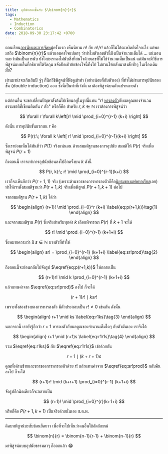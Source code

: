 ```yaml
---
title: อุปนัยสองชั้นกับ $\binom{n}{r}$
tags:
  - Mathematics
  - Induction
  - Combinatorics
date: 2018-09-30 23:17:42 +0700
---
```


ตอนเรียน[การนับและการจัดหมู่][combinatorics]ครั้งแรก เห็นนิยาม $n!$ กับ $n!/r!$ แล้วก็ไม่ได้ตะหงิดติดใจอะไร แต่พอมาถึง $\binom{n}{r}$ แล้วแอบคาใจแปลกๆ ว่าทำไมตัวเลขตัวนี้ถึงเป็นจำนวนเต็มได้ ... แน่นอนหละว่ามันเป็นการนับ ยังไงซะเราคงไม่นับสิ่งที่สนใจด้วยเลขที่ไม่ใช่จำนวนเต็มเป็นแน่ แต่มันจะมีวิธีการพิสูจน์แบบอื่นที่อธิบายได้รัดกุม ขจัดปัดเป่าข้อข้องใจนี้ทิ้งไป ไม่ชวนให้กลับมาสงสัยซ้ำๆ ในเรื่องเดิมมั้ย?

ผ่านมาน่าจะเกินสิบปี จู่ๆ ก็นึกวิธีพิสูจน์ที่ฟังดูเข้าท่า (อย่างน้อยก็กับตัวเอง) ที่ทำได้ผ่านการอุปนัยสองชั้น (double induction) ออก ซึ่งนี่เป็นท่าที่เจ๋งดีเวลาต้องพิสูจน์บนตัวแปรหลายตัว

---

แต่ก่อนอื่น จะขอเปลี่ยนปัญหาตั้งต้นไปเขียนอยู่ในรูปนี้แทน "$r!$ [หารลงตัว][divides]กับผลคูณของจำนวนธรรมชาติที่เขียนติดกัน $r$ ตัว" หรือก็คือ สำหรับ $r,k \in \mathbb{N}$ เราต้องการพิสูจน์ว่า

$$
\forall r \forall k\left[r! \mid \prod_{i=0}^{r-1} (k+i) \right]
$$

ดังนั้น การอุปนัยขั้นแรกบน $r$ คือ

$$
P(r):\; \forall k \left[ r! \mid \prod_{i=0}^{r-1}(k+i) \right]
$$

ซึ่งเราย่อมเห็นได้ทันทีว่า $P(1)$ จริงแน่นอน ด้วยสมมติฐานของการอุปนัย สมมติให้ $P(r)$ จริงเพื่อพิสูจน์ $P(r+1)$

ถึงตอนนี้ เราจะทำการอุปนัยซ้อนลงไปอีกครั้งบน $k$ ดังนี้

$$
P(r, k):\; r! \mid \prod_{i=0}^{r-1}(k+i)
$$

เราก็จะเห็นอีกว่า $P(r+1, 1)$ จริง (เพราะด้านขวาของการหารลงตัวก็คือ[นิยามของแฟคทอเรียล][factorial]เลย) ทำให้เราตั้งสมมติฐานว่า $P(r+1, k)$ จริงเพื่อพิสูจน์ $P(r+1, k+1)$ ต่อไป

จากสมมติฐาน $P(r+1, k)$ ได้ว่า

$$
\begin{align}
(r+1)! \mid \prod_{i=0}^r (k+i)         \label{eq:p(r+1,k)}\tag{1}
\end{align}
$$

และจากสมมติฐาน $P(r)$ ซึ่งจริงสำหรับทุกค่า $k$ เลือกพิจารณา $P(r)$ ที่ $k+1$ จะได้

$$
r! \mid \prod_{i=0}^{r-1} (k+1+i)
$$

ซึ่งหมายความว่า มี $s \in \mathbb{N}$ บางตัวที่ทำให้

$$
\begin{align}
sr! = \prod_{i=0}^{r-1} (k+1+i)         \label{eq:sr!prod}\tag{2}
\end{align}
$$

ถึงตอนนี้จะย้อนกลับไปจัดรูป $\eqref{eq:p(r+1,k)}$ ให้กลายเป็น

$$
(r+1)r! \mid k \prod_{i=0}^{r-1} (k+1+i)
$$

แล้วแทนค่าจาก $\eqref{eq:sr!prod}$ ลงไป ก็จะได้

$$
(r+1)r! \mid ksr!
$$

เพราะทั้งสองข้างของการหารลงตัว มีตัวประกอบเป็น $r! \neq 0$ เช่นกัน ดังนั้น

$$
\begin{align}
r+1 \mid ks                             \label{eq:r1ks}\tag{3}
\end{align}
$$

นอกจากนี้ เรายังรู้อีกว่า $r+1$ หารลงตัวกับผลคูณของจำนวนเต็มใดๆ กับตัวมันเอง เราจึงได้

$$
\begin{align}
r+1 \mid (r+1)s                         \label{eq:r1r1s}\tag{4}
\end{align}
$$

รวม $\eqref{eq:r1ks}$ กับ $\eqref{eq:r1r1s}$ เข้าด้วยกัน

$$
r+1 \mid (k+r+1)s
$$

คูณทั้งด้านซ้ายและขวาของการหารลงตัวด้วย $r!$ แล้วแทนค่าจาก $\eqref{eq:sr!prod}$ กลับคืนลงไป ก็จะได้

$$
(r+1)r! \mid (k+r+1) \prod_{i=0}^{r-1} (k+1+i)
$$

จัดรูปอีกนิดเดียวก็จะกลายเป็น

$$
(r+1)! \mid \prod_{i=0}^{r}(k+1+i)
$$

หรือก็คือ $P(r+1, k+1)$ เป็นจริงด้วยนั่นเอง ซ.ต.พ.

---

คิดบทพิสูจน์ซะซับซ้อนยืดยาว เพื่อที่จะไปเห็นว่าคนอื่นใช้อัตลักษณ์

$$
\binom{n}{r} = \binom{n-1}{r-1} + \binom{n-1}{r}
$$

มาพิสูจน์แบบอุปนัยธรรมดาๆ ก็ออกแล้ว 😂


[combinatorics]: //en.wikipedia.org/wiki/Combinatorics
[divides]: //en.wikipedia.org/wiki/Divisor
[factorial]: //en.wikipedia.org/wiki/Factorial
